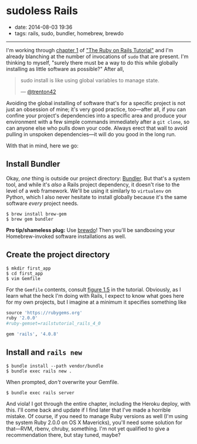 # sudoless Rails

- date: 2014-08-03 19:36
- tags: rails, sudo, bundler, homebrew, brewdo

----

I'm working through [chapter
1](http://www.railstutorial.org/book/beginning#cha-beginning) of
["The Ruby on Rails Tutorial"](http://www.railstutorial.org/book)
and I'm already blanching at the number of invocations of `sudo`
that are present. I'm thinking to myself, "surely there must be a
way to do this while globally installing as little software as
possible?" After all,

> sudo install is like using global variables to manage state.
>
> — [@trenton42](https://twitter.com/trenton42)

Avoiding the global installing of software that's for a specific
project is not just an obsession of mine; it's very good practice,
too—after all, if *you* can confine your project's dependencies
into a specific area and produce your environment with a few simple
commands immediately after a `git clone`, so can anyone else who
pulls down your code.  Always erect that wall to avoid pulling in
unspoken dependencies—it will do you good in the long run.

With that in mind, here we go:

Install Bundler
----

Okay, *one* thing is outside our project directory:
[Bundler](http://bundler.io).  But that's a system tool, and while
it's *also* a Rails project dependency, it doesn't rise to the level
of a web framework.  We'll be using it similarly to `virtualenv`
on Python, which I also never hesitate to install globally because
it's the same software *every* project needs.

~~~~
$ brew install brew-gem
$ brew gem bundler
~~~~

**Pro tip/shameless plug:** Use [brewdo](/code/brewdo)!  Then you'll
be sandboxing your Homebrew-invoked software installations as well.

Create the project directory
----

~~~~
$ mkdir first_app
$ cd first_app
$ vim Gemfile
~~~~

For the `Gemfile` contents, consult [figure
1.5](http://www.railstutorial.org/book/beginning#code-gemfile_sqlite_version)
in the tutorial.  Obviously, as I learn what the heck I'm doing with
Rails, I expect to know what goes here for my own projects, but I
imagine at a minimum it specifies something like

~~~~ruby
source 'https://rubygems.org'
ruby '2.0.0'
#ruby-gemset=railstutorial_rails_4_0

gem 'rails', '4.0.8'
~~~~

Install and `rails new`
----

~~~~
$ bundle install --path vendor/bundle
$ bundle exec rails new .
~~~~

When prompted, *don't* overwrite your Gemfile.

~~~~
$ bundle exec rails server
~~~~

And viola!  I got through the entire chapter, including the Heroku deploy,
with this.  I'll come back and update if I find later that I've made a
horrible mistake.  Of course, if you need to manage Ruby versions as well
(I'm using the system Ruby 2.0.0 on OS X Mavericks), you'll need some
solution for that—RVM, rbenv, chruby, something.  I'm not yet
qualified to give a recommendation there, but stay tuned, maybe?

